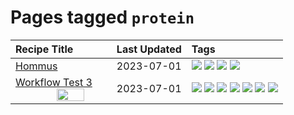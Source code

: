 # Pages tagged `protein`

|Recipe Title|Last Updated|Tags
|:---|:---|:---|
|[Hommus](../recipes/hommus.md)|2023-07-01|[![](https://img.shields.io/badge/tag-healthy-b7439e)](../tags/healthy.md) [![](https://img.shields.io/badge/tag-messy-c6d429)](../tags/messy.md) [![](https://img.shields.io/badge/tag-protein-062ab)](../tags/protein.md) [![](https://img.shields.io/badge/tag-tricky-517a72)](../tags/tricky.md)|
|[Workflow Test 3 <img src="workflowtest3/images/main.jpg" width="55%" align="right" />](../recipes/workflowtest3.md)|2023-07-01|[![](https://img.shields.io/badge/tag-baked-6685b7)](../tags/baked.md) [![](https://img.shields.io/badge/tag-fast_food-6984a1)](../tags/fast_food.md) [![](https://img.shields.io/badge/tag-grilled-bb15fd)](../tags/grilled.md) [![](https://img.shields.io/badge/tag-italian-eadebe)](../tags/italian.md) [![](https://img.shields.io/badge/tag-protein-062ab)](../tags/protein.md) [![](https://img.shields.io/badge/tag-sides-10cdd6)](../tags/sides.md) [![](https://img.shields.io/badge/tag-snack-5b6ac0)](../tags/snack.md)|